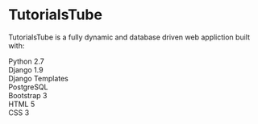 # TutorialsTube

TutorialsTube is a fully dynamic and database driven web appliction built with:
  
Python 2.7  
Django 1.9  
Django Templates  
PostgreSQL  
Bootstrap 3  
HTML 5  
CSS 3  

